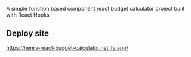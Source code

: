 A simple function based component react budget calculator project bulit with React Hooks
## Deploy site
https://henry-react-budget-calculator.netlify.app/

